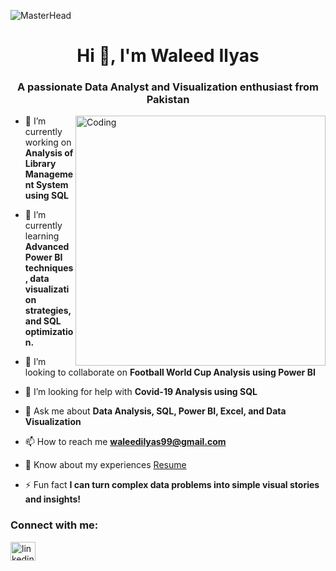 ![MasterHead](https://media.licdn.com/dms/image/v2/D4D16AQGfUMxZyRg68Q/profile-displaybackgroundimage-shrink_350_1400/profile-displaybackgroundimage-shrink_350_1400/0/1725262936499?e=1731542400&v=beta&t=8qEE2qhOh_swqiIA5_CEIBp3kjcjQi2WktnX7bZMVE0)
<h1 align="center">Hi 👋, I'm Waleed Ilyas</h1>
<h3 align="center">A passionate Data Analyst and Visualization enthusiast from Pakistan</h3>
<img align="right" alt="Coding" width="400" src="https://cdn.dribbble.com/users/1162077/screenshots/3848914/programmer.gif">


- 🔭 I’m currently working on **Analysis of Library Management System using SQL**

- 🌱 I’m currently learning **Advanced Power BI techniques, data visualization strategies, and SQL optimization.**

- 👯 I’m looking to collaborate on **Football World Cup Analysis using Power BI**

- 🤝 I’m looking for help with **Covid-19 Analysis using SQL**

- 💬 Ask me about **Data Analysis, SQL, Power BI, Excel, and Data Visualization**

- 📫 How to reach me **waleedilyas99@gmail.com**

- 📄 Know about my experiences 
[Resume](https://drive.google.com/file/d/1rJLCSPZOj4zoM79OKKkf0KNn_s5RGTMY/view?usp=sharing)

- ⚡ Fun fact **I can turn complex data problems into simple visual stories and insights!**

<h3 align="left">Connect with me:</h3>
<p align="left">
<a href="www.linkedin.com/in/waleed-ilyas-664839213" target="blank"><img align="center" src="https://raw.githubusercontent.com/rahuldkjain/github-profile-readme-generator/master/src/images/icons/Social/linked-in-alt.svg" alt="linkedin.com/in/waleed-ilyas-664839213" height="30" width="40" /></a>
</p>

